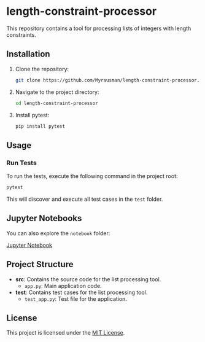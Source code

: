 # length-constraint-processor

This repository contains a tool for processing lists of integers with length constraints.

## Installation

1. Clone the repository:

   ```bash
   git clone https://github.com/Myrausman/length-constraint-processor.git
   ```

2. Navigate to the project directory:

   ```bash
   cd length-constraint-processor
   ```

3. Install pytest:

   ```bash
   pip install pytest
   ```

## Usage

### Run Tests

To run the tests, execute the following command in the project root:

```bash
pytest
```

This will discover and execute all test cases in the `test` folder.

## Jupyter Notebooks
You can also explore the `notebook` folder:

[Jupyter Notebook](https://github.com/Myrausman/length-constraint-processor/blob/main/notebook/length_constraint_processor.ipynb)

## Project Structure

- **src**: Contains the source code for the list processing tool.
  - `app.py`: Main application code.
- **test**: Contains test cases for the list processing tool.
  - `test_app.py`: Test file for the application.


## License

This project is licensed under the [MIT License](LICENSE).
